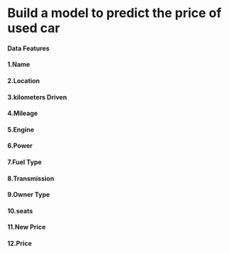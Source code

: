 # Build a model to predict the price of used car 
#### Data Features
#### 1.Name
#### 2.Location
#### 3.kilometers Driven 
#### 4.Mileage
#### 5.Engine
#### 6.Power
#### 7.Fuel Type
#### 8.Transmission
#### 9.Owner Type
#### 10.seats
#### 11.New Price
#### 12.Price
